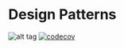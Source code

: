 # Design Patterns

![alt tag](https://travis-ci.org/carloslimasis/design-patterns.svg?branch=master)
[![codecov](https://codecov.io/gh/carloslimasis/design-patterns/branch/master/graph/badge.svg)](https://codecov.io/gh/carloslimasis/design-patterns)
